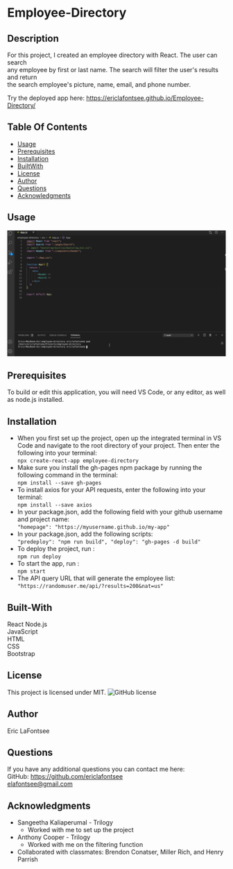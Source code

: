 # Employee-Directory

## Description
For this project, I created an employee directory with React. The user can search   
any employee by first or last name. The search will filter the user's results and return   
the search employee's picture, name, email, and phone number.

Try the deployed app here: https://ericlafontsee.github.io/Employee-Directory/

## Table Of Contents
* [Usage](#Usage)
* [Prerequisites](#Prerequisites)
* [Installation](#Installation)
* [BuiltWith](#Built-With)
* [License](#License)
* [Author](#Author)
* [Questions](#Questions)
* [Acknowledgments](#Acknowledgments )

## Usage

![Employee-Directory-Demo](Employee-Directory-Demo.gif)

## Prerequisites
To build or edit this application, you will need VS Code, or any editor, as well as node.js installed.

## Installation
* When you first set up the project, open up the integrated terminal in VS Code and navigate to the root directory of your project. Then enter the following into your terminal:  
```npx create-react-app employee-directory ```
* Make sure you install the gh-pages npm package by running the following command in the terminal:  
```npm install --save gh-pages```
* To install axios for your API requests, enter the following into your terminal:  
```npm install --save axios```
* In your package.json, add the following field with your github username and project name:  
```"homepage": "https://myusername.github.io/my-app"```
* In your package.json, add the following scripts:  
   ```"predeploy": "npm run build", "deploy": "gh-pages -d build"```
* To deploy the project, run :  
   ```npm run deploy```
* To start the app, run :  
   ```npm start```
* The API query URL that will generate the employee list:  
   ```"https://randomuser.me/api/?results=200&nat=us"```


## Built-With
React
Node.js  
JavaScript   
HTML  
CSS  
Bootstrap

## License 
This project is licensed under MIT. 
![GitHub license](https://img.shields.io/badge/license-MIT-blue.svg)

## Author
Eric LaFontsee 

## Questions
If you have any additional questions you can contact me here:  
GitHub: https://github.com/ericlafontsee   
elafontsee@gmail.com

## Acknowledgments 
* Sangeetha Kaliaperumal - Trilogy  
    * Worked with me to set up the project
* Anthony Cooper - Trilogy  
    * Worked with me on the filtering function 
* Collaborated with classmates: Brendon Conatser, Miller Rich, and Henry Parrish


 






